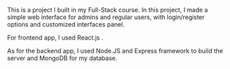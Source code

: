 This is a project I built in my Full-Stack course.
In this project, I made a simple web interface for
admins and regular users, with login/register options and
customized interfaces panel.

For frontend app, I used React.js .

As for the backend app, I used Node.JS and Express framework
to build the server and MongoDB for my database.
